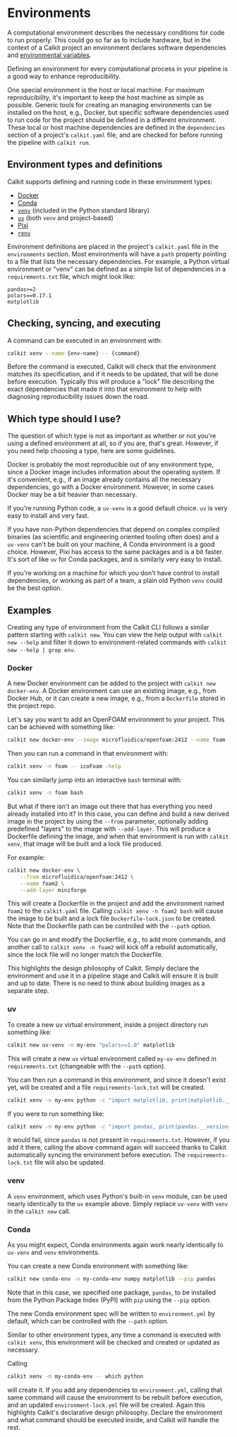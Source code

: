 # Environments

A computational environment describes the
necessary conditions for code to run properly.
This could go so far as to include hardware,
but in the context of a Calkit project an environment
declares software dependencies and
[environmental variables](https://en.wikipedia.org/wiki/Environment_variable).

Defining an environment for every computational process in your pipeline
is a good way to enhance reproducibility.

One special environment is the host or local machine.
For maximum reproducibility,
it's important to keep the host machine as simple as possible.
Generic tools for creating an managing environments can be installed on the
host, e.g., Docker,
but specific software dependencies used to run code for the project
should be defined in a different environment.
These local or host machine dependencies are defined in the `dependencies`
section of a project's `calkit.yaml` file,
and are checked for before running the pipeline with `calkit run`.

## Environment types and definitions

Calkit supports defining and running code in these environment types:

- [Docker](https://docker.com)
- [Conda](https://docs.conda.io/projects/conda/en/stable/)
- [`venv`](https://docs.python.org/3/library/venv.html)
  (included in the Python standard library)
- [`uv`](https://docs.astral.sh/uv/) (both `venv` and project-based)
- [Pixi](https://github.com/prefix-dev/pixi)
- [`renv`](https://rstudio.github.io/renv/index.html)

Environment definitions are placed in the project's `calkit.yaml` file
in the `environments` section.
Most environments will have a `path` property pointing to a file
that lists the necessary dependencies.
For example, a Python virtual environment or "venv" can be defined as
a simple list of dependencies in a `requirements.txt` file,
which might look like:

```
pandas>=2
polars==0.17.1
matplotlib
```

## Checking, syncing, and executing

A command can be executed in an environment with:

```sh
calkit xenv --name {env-name} -- {command}
```

Before the command is executed,
Calkit will check that the environment matches its specification,
and if it needs to be updated,
that will be done before execution.
Typically this will produce a "lock" file describing the exact
dependencies that made it into that environment
to help with diagnosing reproducibility issues down the road.

## Which type should I use?

The question of which type is not as important as whether or
not you're using a defined environment at all,
so if you are, that's great.
However, if you need help choosing a type,
here are some guidelines.

Docker is probably the most reproducible out of any environment type,
since a Docker image includes information about the operating system.
If it's convenient, e.g., if an image already contains all the necessary
dependencies, go with a Docker environment.
However, in some cases Docker may be a bit heavier than necessary.

If you're running Python code, a `uv-venv` is a good default choice.
`uv` is very easy to install and very fast.

If you have non-Python dependencies that depend on complex compiled binaries
(as scientific and engineering oriented tooling often does)
and a `uv-venv` can't be built on your machine,
A Conda environment is a good choice.
However, Pixi has access to the same packages and is a bit faster.
It's sort of like `uv` for Conda packages,
and is similarly very easy to install.

If you're working on a machine for which you don't have control to install
dependencies,
or working as part of a team,
a plain old Python `venv` could be the best option.

## Examples

Creating any type of environment from the Calkit CLI
follows a similar pattern starting with `calkit new`.
You can view the help output with `calkit new --help` and filter it down to
environment-related commands with `calkit new --help | grep env`.

### Docker

A new Docker environment can be added to the project with
`calkit new docker-env`.
A Docker environment can use an existing image,
e.g., from Docker Hub, or it can create a new image, e.g.,
from a `Dockerfile` stored in the project repo.

Let's say you want to add an OpenFOAM environment to your project.
This can be achieved with something like:

```sh
calkit new docker-env --image microfluidica/openfoam:2412 --name foam
```

Then you can run a command in that environment with:

```sh
calkit xenv -n foam -- icoFoam -help
```

You can similarly jump into an interactive `bash` terminal with:

```sh
calkit xenv -n foam bash
```

But what if there isn't an image out there that has everything you need
already installed into it?
In this case, you can define and build a new derived image in the project
by using the `--from` parameter,
optionally adding predefined "layers" to the image with `--add-layer`.
This will produce a Dockerfile defining the image,
and when that environment is run with `calkit xenv`,
that image will be built and a lock file produced.

For example:

```sh
calkit new docker-env \
    --from microfluidica/openfoam:2412 \
    --name foam2 \
    --add-layer miniforge
```

This will create a Dockerfile in the project and add the environment
named `foam2` to the `calkit.yaml` file.
Calling `calkit xenv -n foam2 bash` will cause the image to be built
and a lock file `Dockerfile-lock.json` to be created.
Note that the Dockerfile path can be controlled with the `--path` option.

You can go in and modify the Dockerfile, e.g.,
to add more commands,
and another call to `calkit xenv -n foam2` will kick off a rebuild
automatically,
since the lock file will no longer match the Dockerfile.

This highlights the design philosophy of Calkit.
Simply declare the environment and use it in a pipeline stage
and Calkit will ensure it is built and up to date.
There is no need to think about building images as a separate step.

### uv

To create a new uv virtual environment,
inside a project directory run something like:

```sh
calkit new uv-venv -n my-env "polars>=1.0" matplotlib
```

This will create a new `uv` virtual environment called `my-uv-env` defined in
`requirements.txt` (changeable with the `--path` option).

You can then run a command in this environment,
and since it doesn't exist yet, will be created and a file
`requirements-lock.txt` will be created.

```sh
calkit xenv -n my-env python -c "import matplotlib, print(matplotlib.__version__)"
```

If you were to run something like:

```sh
calkit xenv -n my-env python -c "import pandas, print(pandas.__version__)"
```

it would fail,
since `pandas` is not present in `requirements.txt`.
However, if you add it there,
calling the above command again will succeed thanks to Calkit
automatically syncing the environment before execution.
The `requirements-lock.txt` file will also be updated.

### venv

A `venv` environment,
which uses Python's built-in `venv` module,
can be used nearly identically to the `uv` example above.
Simply replace `uv-venv` with `venv` in the `calkit new` call.

### Conda

As you might expect,
Conda environments again work nearly identically to `uv-venv` and `venv`
environments.

You can create a new Conda environment with something like:

```sh
calkit new conda-env -n my-conda-env numpy matplotlib --pip pandas
```

Note that in this case, we specified one package, `pandas`, to be
installed from the Python Package Index (PyPI)
with `pip` using the `--pip` option.

The new Conda environment spec will be written to `environment.yml`
by default,
which can be controlled with the `--path` option.

Similar to other environment types,
any time a command is executed with `calkit xenv`,
this environment will be checked and created or updated as necessary.

Calling

```sh
calkit xenv -n my-conda-env -- which python
```

will create it.
If you add any dependencies to `environment.yml`,
calling that same command will cause the environment to be rebuilt
before execution,
and an updated `environment-lock.yml` file will be created.
Again this highlights Calkit's declarative design philosophy.
Declare the environment and what command should be executed inside,
and Calkit will handle the rest.
